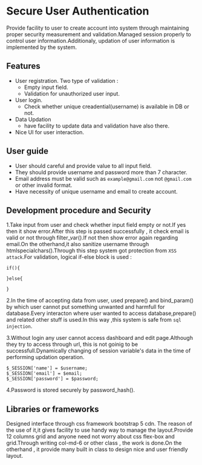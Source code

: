 
# Secure User Authentication

Provide facility to user to create account into system through maintaining proper security measurement and validation.Managed session properly to control user information.Additionaly, updation of user information is implemented by the system.


## Features

- User registration. Two type of validation :
  - Empty input field.
  - Validation for unauthorized user input.
- User login.
  - Check whether unique creadential(username) is available in DB or not. 
- Data Updation
  - have facility to update data and validation have also there.
- Nice UI for user interaction.



## User guide

- User should careful and provide value to all input field.
- They should provide username and password more than 7 character.
- Email address must be valid such as `example@gmail.com` not `@gmail.com` or other invalid format.
- Have necessity of unique username and email to create account.
## Development procedure and Security

1.Take input from user and check whether input field empty or not.If yes then it show error.After this step is passed successfully , it check email is valid or not through filter_var().If not then show error again regarding email.On the otherhand,it also sanitize username through htmlspecialchars().Through this step system got protection from `XSS attack`.For validation, logical if-else block is used :
```
if(){

}else{

} 

```

2.In the time of accepting data from user, used prepare() and bind_param() by which user cannot put something unwanted and harmfull for database.Every interacton where user wanted to access database,prepare() and related other stuff is used.In this way ,this system is safe from `sql injection`.

3.Without login any user cannot access dashboard and edit page.Although they try to access through url, this is not goinig to be successfull.Dynamically changing of session variable's data in the time of performing updation operation.

```
$_SESSION['name'] = $username;
$_SESSION['email'] = $email;
$_SESSION['password'] = $password;

```

4.Password is stored securely by password_hash().
## Libraries or frameworks

Designed interface through css framework bootstrap 5 cdn. The reason of the use of it,it gives facility to use handy way to manage the layout.Provide 12 columns grid and anyone need not worry about css flex-box and grid.Through writing col-md-6 or other class , the work is done.On the otherhand , it provide many built in class to design nice and user friendly layout. 
